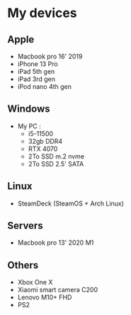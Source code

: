 # My devices <Badge type="tip" text="WIP" />

## Apple

- Macbook pro 16' 2019
- iPhone 13 Pro
- iPad 5th gen
- iPad 3rd gen
- iPod nano 4th gen

## Windows

- My PC : 
    - i5-11500
    - 32gb DDR4
    - RTX 4070
    - 2To SSD m.2 nvme
    - 2To SSD 2.5' SATA

## Linux

- SteamDeck (SteamOS + Arch Linux)

## Servers

- Macbook pro 13' 2020 M1

## Others

- Xbox One X
- Xiaomi smart camera C200
- Lenovo M10+ FHD
- PS2
